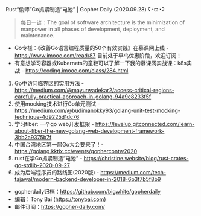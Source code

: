Rust“偷师”Go抓紧制造“电池” | Gopher Daily (2020.09.28) ʕ◔ϖ◔ʔ

>每日一谚：The goal of software architecture is the minimization of manpower in all phases of development, deployment, and maintenance.

* Go专栏：《改善Go语言编程质量的50个有效实践》在慕课网上线 - https://www.imooc.com/read/87 目前处于早鸟优惠阶段，欢迎订阅！ 
* 有意想学习容器或Kubernets的童鞋可以了解一下我的慕课网实战课：k8s实战 - https://coding.imooc.com/class/284.html

1. Go中访问临界区的实用方法 - https://medium.com/@mayurwadekar2/access-critical-regions-carefully-practical-approach-in-golang-94a9e8233f5f
2. 使用mocking技术进行Go单元测试 - https://medium.com/@budimanokky93/golang-unit-test-mocking-technique-4d9225d1dc76
3. 学习fiber: 一个go web开发框架 - https://levelup.gitconnected.com/learn-about-fiber-the-new-golang-web-development-framework-3bb2a9375b7f
4. 中国台湾地区第一届Go大会要来了！- https://golang.kktix.cc/events/gophercontw2020
5. rust在学Go抓紧制造“电池” - https://christine.website/blog/rust-crates-go-stdlib-2020-09-27
6. 成为后端程序员的路线图(2020版) - https://medium.com/tech-tajawal/modern-backend-developer-in-2018-6b3f7b5f8b9

* gopherdaily归档：https://github.com/bigwhite/gopherdaily
* 编辑：Tony Bai (https://tonybai.com)
* 邮件订阅：https://gopher-daily.com/



